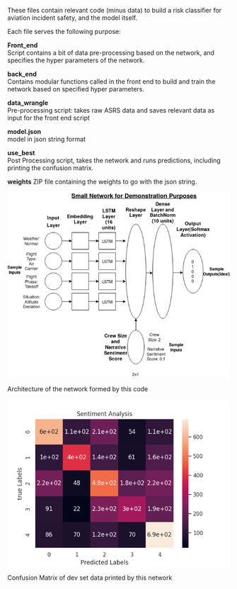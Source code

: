 
These files contain relevant code (minus data) to build a risk classifier for aviation incident safety, and the model itself.  

Each file serves the following purpose:  

**Front_end**  
Script contains a bit of data pre-processing based on the network, and specifies the hyper parameters of the network.  

**back_end**  
Contains modular functions called in the front end to build and train the network based on specified hyper parameters.

**data_wrangle**  
Pre-processing script: takes raw ASRS data and saves relevant data as input for the front end script  

**model.json**  
model in json string format  

**use_best**  
Post Processing script, takes the network and runs predictions, including printing the confusion matrix.  

**weights**
ZIP file containing the weights to go with the json string.

![Screenshot1](sentiment.png)

Architecture of the network formed by this code

![Screenshot2](sentiment_confusion.png)

Confusion Matrix of dev set data printed by this network
